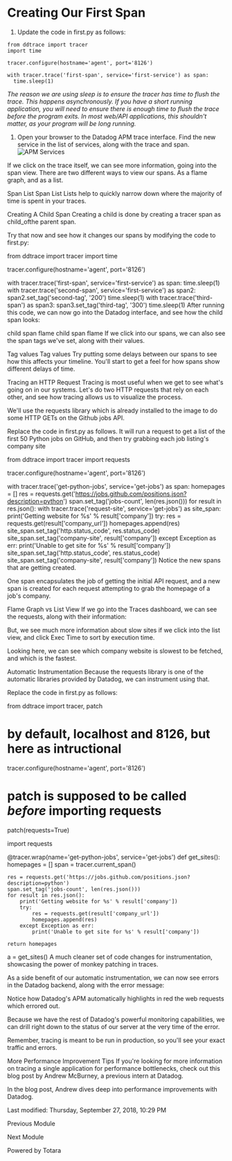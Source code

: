 # Creating Our First Span

1. Update the code in first.py as follows:

  
  <pre><code>from ddtrace import tracer
import time

tracer.configure(hostname='agent', port='8126')

with tracer.trace('first-span', service='first-service') as span:
  time.sleep(1)</code></pre>

  *The reason we are using sleep is to ensure the tracer has time to flush the trace. This happens asynchronously. If you have a short running application, you will need to ensure there is enough time to flush the trace before the program exits. In most web/API applications, this shouldn't matter, as your program will be long running.*

1. Open your browser to the Datadog APM trace interface. Find the new service in the list of services, along with the trace and span.
  ![APM Services](/technovangelist/scenarios/apmintro1/assets/services.png)

If we click on the trace itself, we can see more information, going into the span view. There are two different ways to view our spans. As a flame graph, and as a list.

Span List
Span List
Lists help to quickly narrow down where the majority of time is spent in your traces.

Creating A Child Span
Creating a child is done by creating a tracer span as child_ofthe parent span.

Try that now and see how it changes our spans by modifying the code to first.py:

from ddtrace import tracer
import time

tracer.configure(hostname='agent', port='8126')

with tracer.trace('first-span', service='first-service') as span:
  time.sleep(1)
  with tracer.trace('second-span', service='first-service') as span2:
      span2.set_tag('second-tag', '200')
      time.sleep(1)
      with tracer.trace('third-span') as span3:
          span3.set_tag('third-tag', '300')
          time.sleep(1)
After running this code, we can now go into the Datadog interface, and see how the child span looks:

child span flame
child span flame
If we click into our spans, we can also see the span tags we've set, along with their values.

Tag values
Tag values
Try putting some delays between our spans to see how this affects your timeline. You'll start to get a feel for how spans show different delays of time.

Tracing an HTTP Request
Tracing is most useful when we get to see what's going on in our systems. Let's do two HTTP requests that rely on each other, and see how tracing allows us to visualize the process.

We'll use the requests library which is already installed to the image to do some HTTP GETs on the Github jobs API.

Replace the code in first.py as follows. It will run a request to get a list of the first 50 Python jobs on GitHub, and then try grabbing each job listing's company site

from ddtrace import tracer
import requests

tracer.configure(hostname='agent', port='8126')

with tracer.trace('get-python-jobs', service='get-jobs') as span:
    homepages = []
    res = requests.get('https://jobs.github.com/positions.json?description=python')
    span.set_tag('jobs-count', len(res.json()))
    for result in res.json():
        with tracer.trace('request-site', service='get-jobs') as site_span:
            print('Getting website for %s' % result['company'])
            try:
                res = requests.get(result['company_url'])
                homepages.append(res)
                site_span.set_tag('http.status_code', res.status_code)
                site_span.set_tag('company-site', result['company'])
            except Exception as err:
                print('Unable to get site for %s' % result['company'])
                site_span.set_tag('http.status_code', res.status_code)
                site_span.set_tag('company-site', result['company'])
Notice the new spans that are getting created.

One span encapsulates the job of getting the initial API request, and a new span is created for each request attempting to grab the homepage of a job's company.

Flame Graph vs List View
If we go into the Traces dashboard, we can see the requests, along with their information:



But, we see much more information about slow sites if we click into the list view, and click Exec Time to sort by execution time.


Looking here, we can see which company website is slowest to be fetched, and which is the fastest.

Automatic Instrumentation
Because the requests library is one of the automatic libraries provided by Datadog, we can instrument using that.

Replace the code in first.py as follows:

from ddtrace import tracer, patch

# by default, localhost and 8126, but here as intructional
tracer.configure(hostname='agent', port='8126')

# patch is supposed to be called _before_ importing requests
patch(requests=True)

import requests

@tracer.wrap(name='get-python-jobs', service='get-jobs')
def get_sites():
    homepages = []
    span = tracer.current_span()
    
    res = requests.get('https://jobs.github.com/positions.json?description=python')
    span.set_tag('jobs-count', len(res.json()))
    for result in res.json():
        print('Getting website for %s' % result['company'])
        try:
            res = requests.get(result['company_url'])
            homepages.append(res)
        except Exception as err:
            print('Unable to get site for %s' % result['company'])

    return homepages

a = get_sites()
A much cleaner set of code changes for instrumentation, showcasing the power of monkey patching in traces.

As a side benefit of our automatic instrumentation, we can now see errors in the Datadog backend, along with the error message:


Notice how Datadog's APM automatically highlights in red the web requests which errored out.

Because we have the rest of Datadog's powerful monitoring capabilities, we can drill right down to the status of our server at the very time of the error.

Remember, tracing is meant to be run in production, so you'll see your exact traffic and errors.

More Performance Improvement Tips
If you're looking for more information on tracing a single application for performance bottlenecks, check out this blog post by Andrew McBurney, a previous intern at Datadog.

In the blog post, Andrew dives deep into performance improvements with Datadog.


Last modified: Thursday, September 27, 2018, 10:29 PM

Previous Module

Next Module

Powered by Totara